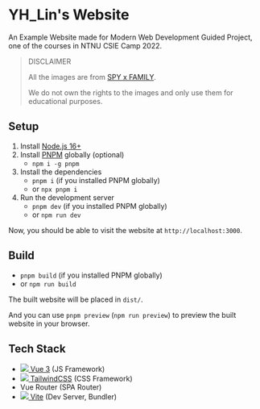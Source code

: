 # YH_Lin's Website

An Example Website made for Modern Web Development Guided Project, one of the courses in NTNU CSIE Camp 2022.

> DISCLAIMER
>
> All the images are from [SPY x FAMILY](https://spy-family.net/).
>
> We do not own the rights to the images and only use them for educational purposes.

## Setup

1. Install [Node.js 16+](https://nodejs.org/)
2. Install [PNPM](https://pnpm.io/) globally (optional)
   - `npm i -g pnpm`
3. Install the dependencies
   - `pnpm i` (if you installed PNPM globally)
   - or `npx pnpm i`
4. Run the development server
   - `pnpm dev` (if you installed PNPM globally)
   - or `npm run dev`

Now, you should be able to visit the website at `http://localhost:3000`.

## Build

- `pnpm build` (if you installed PNPM globally)
- or `npm run build`

The built website will be placed in `dist/`.

And you can use `pnpm preview` (`npm run preview`) to preview the built website in your browser.

## Tech Stack

- [![][icon-vue] Vue 3](https://vuejs.org/) (JS Framework)
- [![][icon-tailwind] TailwindCSS](https://tailwindcss.com/) (CSS Framework)
- Vue Router (SPA Router)
- [![][icon-vite] Vite](https://vitejs.dev/) (Dev Server, Bundler)

[icon-vue]: https://api.iconify.design/logos:vue.svg
[icon-tailwind]: https://api.iconify.design/logos:tailwindcss-icon.svg
[icon-vite]: https://api.iconify.design/logos:vitejs.svg
